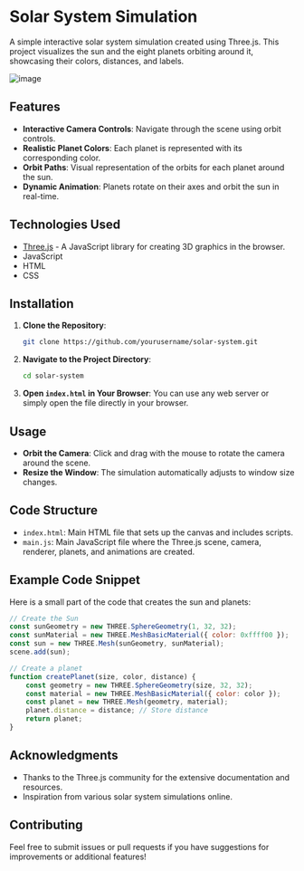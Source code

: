 
# Solar System Simulation

A simple interactive solar system simulation created using Three.js. This project visualizes the sun and the eight planets orbiting around it, showcasing their colors, distances, and labels.

![image](https://github.com/user-attachments/assets/04559e34-c733-4bbe-886c-2005fa4d5f3d)



## Features

- **Interactive Camera Controls**: Navigate through the scene using orbit controls.
- **Realistic Planet Colors**: Each planet is represented with its corresponding color.
- **Orbit Paths**: Visual representation of the orbits for each planet around the sun.
- **Dynamic Animation**: Planets rotate on their axes and orbit the sun in real-time.

## Technologies Used

- [Three.js](https://threejs.org/) - A JavaScript library for creating 3D graphics in the browser.
- JavaScript 
- HTML
- CSS

## Installation

1. **Clone the Repository**:
   ```bash
   git clone https://github.com/yourusername/solar-system.git
   ```
   
2. **Navigate to the Project Directory**:
   ```bash
   cd solar-system
   ```

3. **Open `index.html` in Your Browser**: You can use any web server or simply open the file directly in your browser.

## Usage

- **Orbit the Camera**: Click and drag with the mouse to rotate the camera around the scene.
- **Resize the Window**: The simulation automatically adjusts to window size changes.

## Code Structure

- `index.html`: Main HTML file that sets up the canvas and includes scripts.
- `main.js`: Main JavaScript file where the Three.js scene, camera, renderer, planets, and animations are created.

## Example Code Snippet

Here is a small part of the code that creates the sun and planets:

```javascript
// Create the Sun
const sunGeometry = new THREE.SphereGeometry(1, 32, 32);
const sunMaterial = new THREE.MeshBasicMaterial({ color: 0xffff00 });
const sun = new THREE.Mesh(sunGeometry, sunMaterial);
scene.add(sun);

// Create a planet
function createPlanet(size, color, distance) {
    const geometry = new THREE.SphereGeometry(size, 32, 32);
    const material = new THREE.MeshBasicMaterial({ color: color });
    const planet = new THREE.Mesh(geometry, material);
    planet.distance = distance; // Store distance
    return planet;
}
```



## Acknowledgments

- Thanks to the Three.js community for the extensive documentation and resources.
- Inspiration from various solar system simulations online.

## Contributing

Feel free to submit issues or pull requests if you have suggestions for improvements or additional features!


